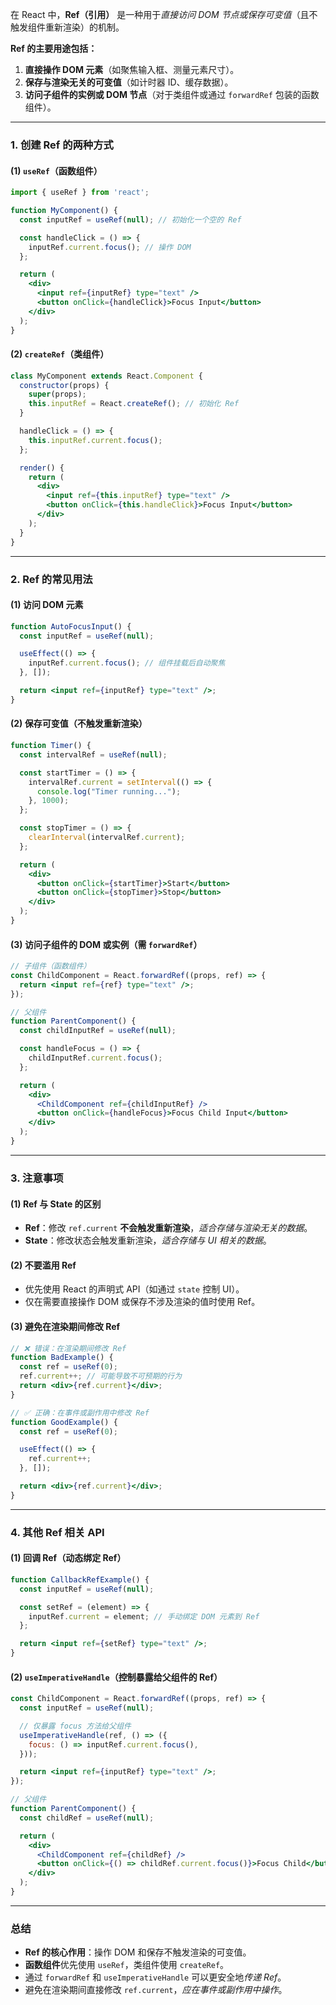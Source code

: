 在 React 中，**Ref（引用）** 是一种用于*直接访问 DOM 节点或保存可变值*（且不触发组件重新渲染）的机制。

**Ref 的主要用途包括：**

1. **直接操作 DOM 元素**（如聚焦输入框、测量元素尺寸）。
2. **保存与渲染无关的可变值**（如计时器 ID、缓存数据）。
3. **访问子组件的实例或 DOM 节点**（对于类组件或通过 `forwardRef` 包装的函数组件）。

---

### 1. 创建 Ref 的两种方式

#### (1) `useRef`（函数组件）
```jsx
import { useRef } from 'react';

function MyComponent() {
  const inputRef = useRef(null); // 初始化一个空的 Ref

  const handleClick = () => {
    inputRef.current.focus(); // 操作 DOM
  };

  return (
    <div>
      <input ref={inputRef} type="text" />
      <button onClick={handleClick}>Focus Input</button>
    </div>
  );
}
```

#### (2) `createRef`（类组件）
```jsx
class MyComponent extends React.Component {
  constructor(props) {
    super(props);
    this.inputRef = React.createRef(); // 初始化 Ref
  }

  handleClick = () => {
    this.inputRef.current.focus();
  };

  render() {
    return (
      <div>
        <input ref={this.inputRef} type="text" />
        <button onClick={this.handleClick}>Focus Input</button>
      </div>
    );
  }
}
```

---

### 2. Ref 的常见用法

#### (1) 访问 DOM 元素
```jsx
function AutoFocusInput() {
  const inputRef = useRef(null);

  useEffect(() => {
    inputRef.current.focus(); // 组件挂载后自动聚焦
  }, []);

  return <input ref={inputRef} type="text" />;
}
```

#### (2) 保存可变值（不触发重新渲染）
```jsx
function Timer() {
  const intervalRef = useRef(null);

  const startTimer = () => {
    intervalRef.current = setInterval(() => {
      console.log("Timer running...");
    }, 1000);
  };

  const stopTimer = () => {
    clearInterval(intervalRef.current);
  };

  return (
    <div>
      <button onClick={startTimer}>Start</button>
      <button onClick={stopTimer}>Stop</button>
    </div>
  );
}
```

#### (3) 访问子组件的 DOM 或实例（需 `forwardRef`）
```jsx
// 子组件（函数组件）
const ChildComponent = React.forwardRef((props, ref) => {
  return <input ref={ref} type="text" />;
});

// 父组件
function ParentComponent() {
  const childInputRef = useRef(null);

  const handleFocus = () => {
    childInputRef.current.focus();
  };

  return (
    <div>
      <ChildComponent ref={childInputRef} />
      <button onClick={handleFocus}>Focus Child Input</button>
    </div>
  );
}
```

---

### 3. 注意事项

#### (1) Ref 与 State 的区别
- **Ref**：修改 `ref.current` **不会触发重新渲染**，*适合存储与渲染无关的数据*。
- **State**：修改状态会触发重新渲染，*适合存储与 UI 相关的数据*。

#### (2) 不要滥用 Ref
- 优先使用 React 的声明式 API（如通过 `state` 控制 UI）。
- 仅在需要直接操作 DOM 或保存不涉及渲染的值时使用 Ref。

#### (3) 避免在渲染期间修改 Ref
```jsx
// ❌ 错误：在渲染期间修改 Ref
function BadExample() {
  const ref = useRef(0);
  ref.current++; // 可能导致不可预期的行为
  return <div>{ref.current}</div>;
}

// ✅ 正确：在事件或副作用中修改 Ref
function GoodExample() {
  const ref = useRef(0);

  useEffect(() => {
    ref.current++;
  }, []);

  return <div>{ref.current}</div>;
}
```

---

### 4. 其他 Ref 相关 API

#### (1) 回调 Ref（动态绑定 Ref）
```jsx
function CallbackRefExample() {
  const inputRef = useRef(null);

  const setRef = (element) => {
    inputRef.current = element; // 手动绑定 DOM 元素到 Ref
  };

  return <input ref={setRef} type="text" />;
}
```

#### (2) `useImperativeHandle`（控制暴露给父组件的 Ref）
```jsx
const ChildComponent = React.forwardRef((props, ref) => {
  const inputRef = useRef(null);

  // 仅暴露 focus 方法给父组件
  useImperativeHandle(ref, () => ({
    focus: () => inputRef.current.focus(),
  }));

  return <input ref={inputRef} type="text" />;
});

// 父组件
function ParentComponent() {
  const childRef = useRef(null);

  return (
    <div>
      <ChildComponent ref={childRef} />
      <button onClick={() => childRef.current.focus()}>Focus Child</button>
    </div>
  );
}
```

---

### 总结
- **Ref 的核心作用**：操作 DOM 和保存不触发渲染的可变值。
- **函数组件**优先使用 `useRef`，类组件使用 `createRef`。
- 通过 `forwardRef` 和 `useImperativeHandle` 可以更安全地*传递 Ref*。
- 避免在渲染期间直接修改 `ref.current`，*应在事件或副作用中操作*。